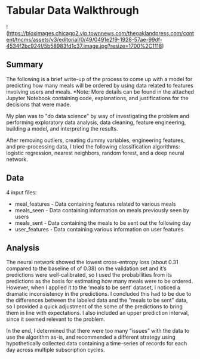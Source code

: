 # Tabular Data Walkthrough

!(https://bloximages.chicago2.vip.townnews.com/theoaklandpress.com/content/tncms/assets/v3/editorial/0/49/0491e2f9-1928-57ae-99df-4534f2bc924f/5b58983fd1c37.image.jpg?resize=1700%2C1118)

## Summary

The following is a brief write-up of the process to come up with a model for predicting how many meals will be ordered by 
using data related to features involving users and meals. *Note: More details can be found in the attached Jupyter Notebook 
containing code, explanations, and justifications for the decisions that were made.

My plan was to "do data science" by way of investigating the problem and performing exploratory data analysis, data cleaning, 
feature engineering, building a model, and interpreting the results.

After removing outliers, creating dummy variables, engineering features, and pre-processing data, I tried the following 
classification algorithms: logistic regression, nearest neighbors, random forest, and a deep neural network.

## Data

4 input files:

* meal_features - Data containing features related to various meals
* meals_seen - Data containing information on meals previously seen by users
* meals_sent - Data containing the meals to be sent out the following day
* user_features - Data containing various information on user features

## Analysis

The neural network showed the lowest cross-entropy loss (about 0.31 compared to the baseline of of 0.38) on the validation set 
and it’s predictions were well-calibrated, so I used the probabilities from its predictions as the basis for estimating how 
many meals were to be ordered. However, when I applied it to the ‘meals to be sent’ dataset, I noticed a dramatic 
inconsistency in the predictions. I concluded this had to be due to the differences between the labeled data and the 
“meals to be sent” data, so I provided a quick adjustment of the some of the predictions to bring them in line with 
expectations. I also included an upper prediction interval, since it seemed relevant to the problem.

In the end, I determined that there were too many “issues” with the data to use the algorithm as-is, and recommended a 
different strategy using hypothetically collected data containing a time-series of records for each day across multiple 
subscription cycles.
